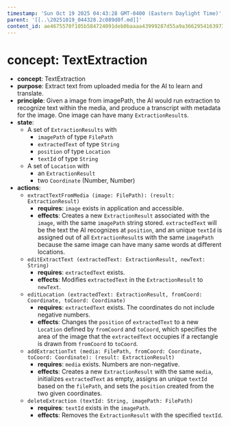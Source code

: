 ```yaml
---
timestamp: 'Sun Oct 19 2025 04:43:28 GMT-0400 (Eastern Daylight Time)'
parent: '[[..\20251019_044328.2c089d0f.md]]'
content_id: ae4675570f105b584724091deb0baaaa43999287d55a9a366295416397310797
---
```


# concept: TextExtraction

* **concept**: TextExtraction
* **purpose**: Extract text from uploaded media for the AI to learn and translate.
* **principle**: Given a image from imagePath, the AI would run extraction to recognize text within the media, and produce a transcript with metadata for the image. One image can have many `ExtractionResult`s.
* **state**:
  * A set of `ExtractionResults` with
    * `imagePath` of type `FilePath`
    * `extractedText` of type `String`
    * `position` of type `Location`
    * `textId` of type `String`
  * A set of `Location` with
    * an `ExtractionResult`
    * two `Coordinate` (Number, Number)
* **actions**:
  * `extractTextFromMedia (image: FilePath): (result: ExtractionResult)`
    * **requires**: `image` exists in application and accessible.
    * **effects**: Creates a new `ExtractionResult` associated with the `image`, with the same `imagePath` string stored. `extractedText` will be the text the AI recognizes at `position`, and an unique `textId` is assigned out of all `ExtractionResult`s with the same `imagePath` because the same image can have many same words at different locations.
  * `editExtractText (extractedText: ExtractionResult, newText: String)`
    * **requires**: `extractedText` exists.
    * **effects**: Modifies `extractedText` in the `ExtractionResult` to `newText`.
  * `editLocation (extractedText: ExtractionResult, fromCoord: Coordinate, toCoord: Coordinate)`
    * **requires**: `extractedText` exists. The coordinates do not include negative numbers.
    * **effects**: Changes the `position` of `extractedText` to a new `Location` defined by `fromCoord` and `toCoord`, which specifies the area of the image that the `extractedText` occupies if a rectangle is drawn from `fromCoord` to `toCoord`.
  * `addExtractionTxt (media: FilePath, fromCoord: Coordinate, toCoord: Coordinate): (result: ExtractionResult)`
    * **requires**: `media` exists. Numbers are non-negative.
    * **effects**: Creates a new `ExtractionResult` with the same `media`, initializes `extractedText` as empty, assigns an unique `textId` based on the `filePath`, and sets the `position` created from the two given coordinates.
  * `deleteExtraction (textId: String, imagePath: FilePath)`
    * **requires**: `textId` exists in the `imagePath`.
    * **effects**: Removes the `ExtractionResult` with the specified `textId`.
